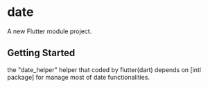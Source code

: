 # date

A new Flutter module project.

## Getting Started

the "date_helper" helper that coded by flutter(dart) depends on [intl package] for manage most of date functionalities.
